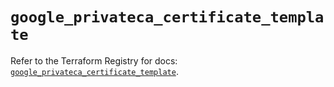 # `google_privateca_certificate_template`

Refer to the Terraform Registry for docs: [`google_privateca_certificate_template`](https://registry.terraform.io/providers/hashicorp/google-beta/6.10.0/docs/resources/google_privateca_certificate_template).
